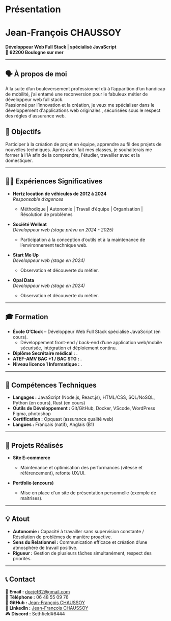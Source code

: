 # Présentation

# Jean-François CHAUSSOY  
**Développeur Web Full Stack | spécialisé JavaScript**  
📍 **62200 Boulogne sur mer**

---

## 🗣️  À propos de moi  
À la suite d’un bouleversement professionnel dû à l’apparition d’un handicap de mobilité, j’ai entamé une reconversion pour le fabuleux métier de développeur web full stack.  
Passionné par l’innovation et la création, je veux me spécialiser dans le développement d'applications web originales , sécurisées sous le respect des régles d'assurance web.

## 🎯 Objectifs
Participer à la création de projet en équipe, apprendre au fil des projets de nouvelles techniques.
Aprés avoir fait mes classes, je souhaiterais me former à l'IA afin de la comprendre, l'étudier, travailler avec et la domestiquer.

---

## 🧑‍💼 Expériences Significatives  
- **Hertz location de véhicules de 2012 à 2024**  
  _Responsable d’agences_  
  - Méthodique | Autonomie | Travail d’équipe | Organisation | Résolution de problèmes

- **Société Welleat**  
  _Développeur web (stage prévu en 2024 - 2025)_  
  - Participation à la conception d’outils et à la maintenance de l’environnement technique web.

- **Start Me Up**  
  _Développeur web (stage en 2024)_  
  - Observation et découverte du métier.

- **Opal Data**  
  _Développeur web (stage en 2024)_  
  - Observation et découverte du métier.

---

## 🎓 Formation  
- **École O’Clock** – Développeur Web Full Stack spécialisé JavaScript (en cours).
  - Développement front-end / back-end d’une application web/mobile sécurisée, intégration et déploiement continu.  
- **Diplôme Secrétaire médical :** .
- **ATEF-AMV BAC +1 / BAC STG :** .
- **Niveau licence 1 Informatique :** .  

---

## 🔧 Compétences Techniques  
- **Langages :** JavaScript (Node.js, React.js), HTML/CSS, SQL/NoSQL, Python (en cours), Rust (en cours)  
- **Outils de Développement :** Git/GitHub, Docker, VScode, WordPress Figma, photoshop
- **Certification :** Opquast (assurance qualité web)  
- **Langues :** Français (natif), Anglais (B1)

---

## 💼 Projets Réalisés  
- **Site E-commerce**  
  - Maintenance et optimisation des performances (vitesse et référencement), refonte UX/UI.

- **Portfolio (encours)**  
  - Mise en place d'un site de présentation personnelle (exemple de maitrises).

---

## 💡 Atout  
- **Autonomie :** Capacité à travailler sans supervision constante / Résolution de problémes de manière proactive.  
- **Sens du Relationnel :** Communication efficace et création d’une atmosphère de travail positive.  
- **Rigueur :** Gestion de plusieurs tâches simultanément, respect des priorités.

---

## 📞 Contact  
📧 **Email :** [docjef62@gmail.com](mailto:docjef62@gmail.com)  
📱 **Téléphone :** 06 48 55 09 76  
🔗 **GitHub :** [Jean-François CHAUSSOY](https://github.com/jfchaussoy)  
💼 **LinkedIn :** [Jean-François CHAUSSOY](http://www.linkedin.com/in/jfchaussoy-profil)  
🎮 **Discord :** Sethfield#6444
